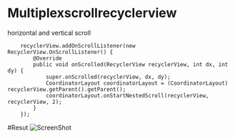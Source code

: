 # Multiplexscrollrecyclerview
horizontal and vertical scroll
    

        recyclerView.addOnScrollListener(new RecyclerView.OnScrollListener() {
            @Override
            public void onScrolled(RecyclerView recyclerView, int dx, int dy) {
                super.onScrolled(recyclerView, dx, dy);
                CoordinatorLayout coordinatorLayout = (CoordinatorLayout) recyclerView.getParent().getParent();
                coordinatorLayout.onStartNestedScroll(recyclerView, recyclerView, 2);
            }
        });

#Resut
![ScreenShot](https://github.com/sangcomz/Multiplexscrollrecyclerview/blob/master/image/image.png)
